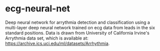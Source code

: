 # ecg-neural-net
Deep neural network for arrythmia detection and classification using a multi-layer deep neural network trained on ecg data from leads in the six standard positions. Data is drawn from University of California Irvine's Arrythmia data set, which is available at: https://archive.ics.uci.edu/ml/datasets/Arrhythmia.
